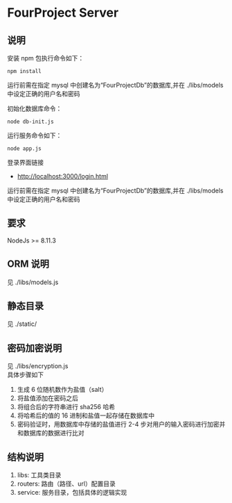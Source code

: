 # FourProject Server

## 说明
安装 npm 包执行命令如下：
```
npm install
```
运行前需在指定 mysql 中创建名为“FourProjectDb”的数据库,并在 ./libs/models 中设定正确的用户名和密码<br>

初始化数据库命令：
```
node db-init.js
```
运行服务命令如下：
```
node app.js
```

登录界面链接
* [http://localhost:3000/login.html](http://localhost:3000/login.html)

运行前需在指定 mysql 中创建名为“FourProjectDb”的数据库,并在 ./libs/models 中设定正确的用户名和密码

## 要求
NodeJs >= 8.11.3

## ORM 说明
见 ./libs/models.js

## 静态目录
见 ./static/

## 密码加密说明
见 ./libs/encryption.js<br>
具体步骤如下<br>
1. 生成 6 位随机数作为盐值（salt）
2. 将盐值添加在密码之后
3. 将组合后的字符串进行 sha256 哈希
4. 将哈希后的值的 16 进制和盐值一起存储在数据库中
5. 密码验证时，用数据库中存储的盐值进行 2-4 步对用户的输入密码进行加密并和数据库的数据进行比对

## 结构说明
1. libs: 工具类目录
2. routers: 路由（路径、url）配置目录
3. service: 服务目录，包括具体的逻辑实现
